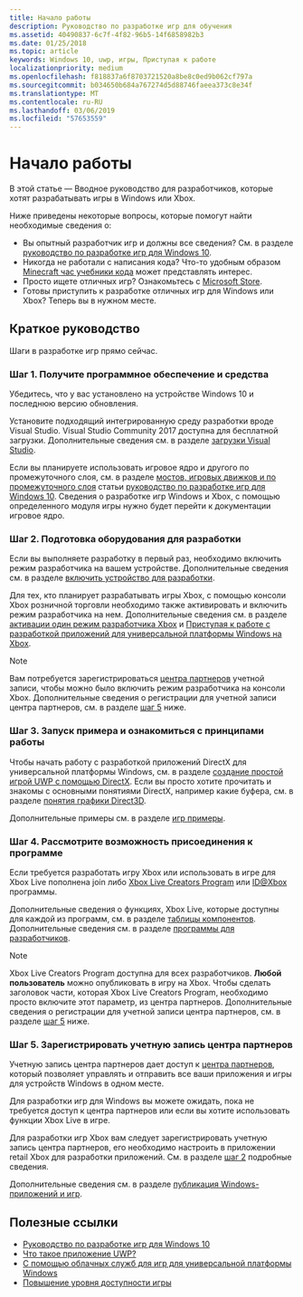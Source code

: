 ```yaml
---
title: Начало работы
description: Руководство по разработке игр для обучения
ms.assetid: 40490837-6c7f-4f82-96b5-14f6858982b3
ms.date: 01/25/2018
ms.topic: article
keywords: Windows 10, uwp, игры, Приступая к работе
localizationpriority: medium
ms.openlocfilehash: f818837a6f8703721520a8be8c0ed9b062cf797a
ms.sourcegitcommit: b034650b684a767274d5d88746faeea373c8e34f
ms.translationtype: MT
ms.contentlocale: ru-RU
ms.lasthandoff: 03/06/2019
ms.locfileid: "57653559"
---
```

# <a name="getting-started"></a>Начало работы

В этой статье — Вводное руководство для разработчиков, которые хотят разрабатывать игры в Windows или Xbox. 

Ниже приведены некоторые вопросы, которые помогут найти необходимые сведения о:
* Вы опытный разработчик игр и должны все сведения? См. в разделе [руководство по разработке игр для Windows 10](e2e.md).
* Никогда не работали с написания кода? Что-то удобным образом [Minecraft час учебники кода](https://code.org/minecraft) может представлять интерес.
* Просто ищете отличных игр? Ознакомьтесь с [Microsoft Store](https://www.microsoft.com/store).
* Готовы приступить к разработке отличных игр для Windows или Xbox?  Теперь вы в нужном месте.

## <a name="quick-start-guide"></a>Краткое руководство

Шаги в разработке игр прямо сейчас.

### <a name="step-1-get-the-software-and-tools"></a>Шаг 1. Получите программное обеспечение и средства

Убедитесь, что у вас установлено на устройстве Windows 10 и последнюю версию обновления.

Установите подходящий интегрированную среду разработки вроде Visual Studio. Visual Studio Community 2017 доступна для бесплатной загрузки. Дополнительные сведения см. в разделе [загрузки Visual Studio](https://www.visualstudio.com/downloads/).

Если вы планируете использовать игровое ядро и другого по промежуточного слоя, см. в разделе [мостов, игровых движков и по промежуточного слоя](e2e.md#bridges-game-engines-and-middleware) статьи [руководство по разработке игр для Windows 10](e2e.md). Сведения о разработке игр Windows и Xbox, с помощью определенного модуля игры нужно будет перейти к документации игровое ядро.

### <a name="step-2-prepare-your-hardware-for-development"></a>Шаг 2. Подготовка оборудования для разработки

Если вы выполняете разработку в первый раз, необходимо включить режим разработчика на вашем устройстве. Дополнительные сведения см. в разделе [включить устройство для разработки](../get-started/enable-your-device-for-development.md).

Для тех, кто планирует разрабатывать игры Xbox, с помощью консоли Xbox розничной торговли необходимо также активировать и включить режим разработчика на нем. Дополнительные сведения см. в разделе [активации один режим разработчика Xbox](../xbox-apps/devkit-activation.md) и [Приступая к работе с разработкой приложений для универсальной платформы Windows на Xbox](../xbox-apps/getting-started.md). 

> [!Note]
> Вам потребуется зарегистрироваться [центра партнеров](https://partner.microsoft.com/dashboard) учетной записи, чтобы можно было включить режим разработчика на консоли Xbox. Дополнительные сведения о регистрации для учетной записи центра партнеров, см. в разделе [шаг 5](#step-5-sign-up-for-a-partner-center-account) ниже.

### <a name="step-3-run-a-sample-and-see-how-it-works"></a>Шаг 3. Запуск примера и ознакомиться с принципами работы

Чтобы начать работу с разработкой приложений DirectX для универсальной платформы Windows, см. в разделе [создание простой игрой UWP с помощью DirectX](tutorial--create-your-first-uwp-directx-game.md). Если вы просто хотите прочитать и знакомы с основными понятиями DirectX, например какие буфера, см. в разделе [понятия графики Direct3D](../graphics-concepts/index.md).

Дополнительные примеры см. в разделе [игр примеры](e2e.md#game-samples).

### <a name="step-4-consider-joining-a-program"></a>Шаг 4. Рассмотрите возможность присоединения к программе

Если требуется разработать игру Xbox или использовать в игре для Xbox Live пополнена join либо [Xbox Live Creators Program](https://developer.microsoft.com/games/xbox/xboxlive/creator) или [ ID@Xbox ](https://www.xbox.com/Developers/id) программы. 

Дополнительные сведения о функциях, Xbox Live, которые доступны для каждой из программ, см. в разделе [таблицы компонентов](../xbox-live/developer-program-overview.md#feature-table). Дополнительные сведения см. в разделе [программы для разработчиков](e2e.md#developer-programs).

> [!Note]
> Xbox Live Creators Program доступна для всех разработчиков. **Любой пользователь** можно опубликовать в игру на Xbox. Чтобы сделать заголовок части, которая Xbox Live Creators Program, необходимо просто включите этот параметр, из центра партнеров. Дополнительные сведения о регистрации для учетной записи центра партнеров, см. в разделе [шаг 5](#step-5-sign-up-for-a-partner-center-account) ниже.

### <a name="step-5-sign-up-for-a-partner-center-account"></a>Шаг 5. Зарегистрировать учетную запись центра партнеров

Учетную запись центра партнеров дает доступ к [центра партнеров](https://partner.microsoft.com/dashboard), который позволяет управлять и отправить все ваши приложения и игры для устройств Windows в одном месте.

Для разработки игр для Windows вы можете ожидать, пока не требуется доступ к центра партнеров или если вы хотите использовать функции Xbox Live в игре.

Для разработки игр Xbox вам следует зарегистрировать учетную запись центра партнеров, его необходимо настроить в приложении retail Xbox для разработки приложений. См. в разделе [шаг 2](#step-2-prepare-your-hardware-for-development) подробные сведения.

Дополнительные сведения см. в разделе [публикация Windows-приложений и игр](../publish/index.md).

## <a name="useful-links"></a>Полезные ссылки

* [Руководство по разработке игр для Windows 10](e2e.md)
* [Что такое приложение UWP?](../get-started/universal-application-platform-guide.md)
* [С помощью облачных служб для игр для универсальной платформы Windows](cloud-for-games.md)
* [Повышение уровня доступности игры](accessibility-for-games.md)